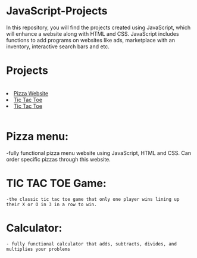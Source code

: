 # JavaScript-Projects
In this repository, you will find the projects created using JavaScript, which will enhance a website along with HTML and CSS. JavaScript includes functions to add programs on websites like ads, marketplace with an inventory, interactive search bars and etc.
# Projects
<br>
<li>
   <a href="https://github.com/DevXerxes/JavaScript-Projects/tree/main/Pizza_Project">Pizza Website</a>
 </li>
 <li>
   <a href="https://github.com/DevXerxes/JavaScript-Projects/tree/main/TicTacToe">Tic Tac Toe</a>
 </li>
 <li>
   <a href="https://github.com/DevXerxes/JavaScript-Projects/tree/main/TicTacToe">Tic Tac Toe</a>
 </li>
 <br>
 
# Pizza menu:
   -fully functional pizza menu website using JavaScript, HTML and CSS. Can order specific pizzas through this website.
# TIC TAC TOE Game:
    -the classic tic tac toe game that only one player wins lining up their X or O in 3 in a row to win.
# Calculator:
    - fully functional calculator that adds, subtracts, divides, and multiplies your problems

